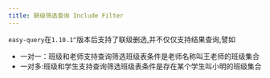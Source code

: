 ```yaml
---
title: 联级筛选查询 Include Filter
---
```

`easy-query`在`1.10.1^`版本后支持了联级删选,并不仅仅支持结果查询,譬如
- 一对一：班级和老师支持查询筛选班级表条件是老师名称叫王老师的班级集合
- 一对多:班级和学生支持查询筛选班级表条件是存在某个学生叫小明的班级集合